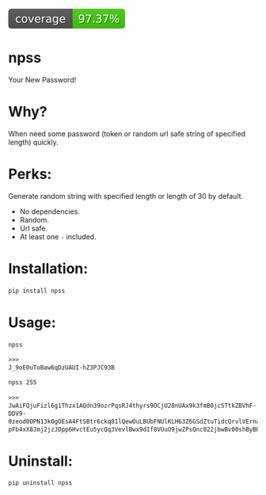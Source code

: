 ![coverage](.github/coverage.svg)

# npss
Your New Password!

# Why?
When need some password (token or random url safe string of specified length) quickly.

# Perks:
Generate random string with specified length or length of 30 by default.
* No dependencies.
* Random.
* Url safe.
* At least one `-` included.

# Installation:
```bash
pip install npss
```

# Usage:
```bash 
npss
```
    >>>
    J_9oE0uToBaw6qDzUAUI-hZ3PJC93B

```bash 
npss 255
```
    >>>
    JwAiFQjuFizl6g1Thzx1AQdn39ozrPqsRJ4thyrs9OCjU28nUAx9k3fmB0jcSTtkZBVhF-DDV9-0zeod0OPN13k0gOEsA4FtSBtr6ckq81lQewOuLBUbFNUlKLH63Z6GSdZtuTidcQrvlVErnaY-pFb4xX8Jmj2jzJDpp6HvctEu5ycQq3VevlBwx9dIf8VUuO9jwZPsQnc022jbwBv00shByBOKCoO5I3TLGwnQEWaRHsWfyXeb6fTyzLtGH2-

# Uninstall:
```bash
pip uninstall npss
```
